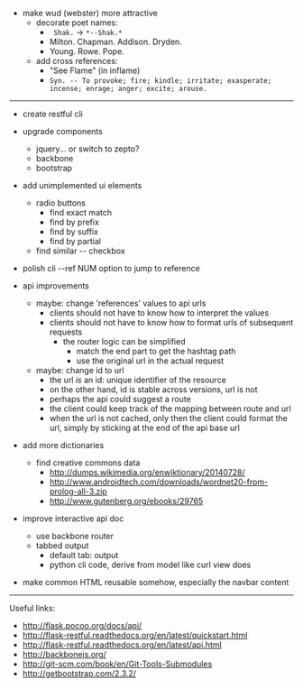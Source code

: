 - make wud (webster) more attractive
    - decorate poet names:
        - ` Shak.` -> `*--Shak.*`
        - Milton. Chapman. Addison. Dryden.
        - Young. Rowe. Pope.
    - add cross references:
        - "See Flame" (in inflame)
        - `Syn. -- To provoke; fire; kindle; irritate; exasperate; incense; enrage; anger; excite; arouse.`

-----------------------------

- create restful cli

- upgrade components
    - jquery... or switch to zepto?
    - backbone
    - bootstrap

- add unimplemented ui elements
    - radio buttons
        - find exact match
        - find by prefix
        - find by suffix
        - find by partial
    - find similar -- checkbox

- polish cli
    --ref NUM option to jump to reference

- api improvements
    - maybe: change 'references' values to api urls
        - clients should not have to know how to interpret the values
        - clients should not have to know how to format urls of subsequent requests
            - the router logic can be simplified
                - match the end part to get the hashtag path
                - use the original url in the actual request
    - maybe: change id to url
        - the url *is* an id: unique identifier of the resource
        - on the other hand, id is stable across versions, url is not
        - perhaps the api could suggest a route
        - the client could keep track of the mapping between route and url
        - when the url is not cached, only then the client could format the url,
            simply by sticking at the end of the api base url

- add more dictionaries
    - find creative commons data
        - http://dumps.wikimedia.org/enwiktionary/20140728/
        - http://www.androidtech.com/downloads/wordnet20-from-prolog-all-3.zip
        - http://www.gutenberg.org/ebooks/29765

- improve interactive api doc
    - use backbone router
    - tabbed output
        - default tab: output
        - python cli code, derive from model like curl view does

- make common HTML reusable somehow, especially the navbar content

-----------------------------

Useful links:

- http://flask.pocoo.org/docs/api/
- http://flask-restful.readthedocs.org/en/latest/quickstart.html
- http://flask-restful.readthedocs.org/en/latest/api.html
- http://backbonejs.org/
- http://git-scm.com/book/en/Git-Tools-Submodules
- http://getbootstrap.com/2.3.2/
